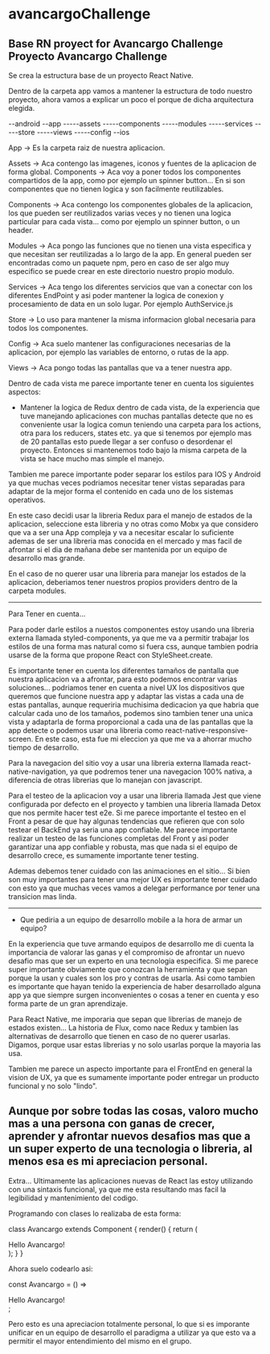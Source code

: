 # avancargoChallenge
Base RN proyect for Avancargo Challenge
Proyecto Avancargo Challenge
------------------------------------------------------------------------------------

Se crea la estructura base de un proyecto React Native.

Dentro de la carpeta app vamos a mantener la estructura de todo nuestro proyecto, ahora vamos
a explicar un poco el porque de dicha arquitectura elegida.

--android
--app
-----assets
-----components
-----modules
-----services
-----store
-----views
-----config
--ios

App -> Es la carpeta raiz de nuestra aplicacion.

Assets -> Aca contengo las imagenes, iconos y fuentes de la aplicacion de forma global.
Components -> Aca voy a poner todos los componentes compartidos de la app, como por ejemplo un spinner button... En si son componentes que no tienen logica y son facilmente reutilizables.

Components -> Aca contengo los componentes globales de la aplicacion, los que pueden ser reutilizados varias veces y no tienen una logica particular para cada vista... como por ejemplo un spinner button, o un header.

Modules -> Aca pongo las funciones que no tienen una vista especifica y que necesitan ser reutilizadas a lo largo de la app. En general pueden ser encontradas como un paquete npm, pero en caso de ser algo muy especifico se puede crear en este directorio nuestro propio modulo.

Services -> Aca tengo los diferentes servicios que van a conectar con los diferentes EndPoint y asi poder mantener la logica de conexion y procesamiento de data en un solo lugar.
Por ejemplo AuthService.js

Store -> Lo uso para mantener la misma informacion global necesaria para todos los componentes.

Config -> Aca suelo mantener las configuraciones necesarias de la aplicacion, por ejemplo las variables de entorno, o rutas de la app.

Views -> Aca pongo todas las pantallas que va a tener nuestra app.

Dentro de cada vista me parece importante tener en cuenta los siguientes aspectos:

- Mantener la logica de Redux dentro de cada vista, de la experiencia que tuve manejando aplicaciones con muchas pantallas detecte que no es conveniente usar la logica comun teniendo una carpeta para los actions, otra para los reducers, states etc. ya que si tenemos por ejemplo mas de 20 pantallas esto puede llegar a ser confuso o desordenar el proyecto. Entonces si mantenemos todo bajo la misma carpeta de la vista se hace mucho mas simple el manejo.

Tambien me parece importante poder separar los estilos para IOS y Android ya que muchas veces podriamos necesitar tener vistas separadas para adaptar de la mejor forma el contenido en cada uno de los sistemas operativos.

En este caso decidi usar la libreria Redux para el manejo de estados de la aplicacion, seleccione esta libreria y no otras como Mobx ya que considero que va a ser una App compleja y va a necesitar escalar lo suficiente ademas de ser una libreria mas conocida en el mercado y mas facil de afrontar si el dia de mañana debe ser mantenida por un equipo de desarrollo mas grande.

En el caso de no querer usar una libreria para manejar los estados de la aplicacion, deberiamos tener nuestros propios providers dentro de la carpeta modules.

---------------------------------------------------------------------------------------------
Para Tener en cuenta...

Para poder darle estilos a nuestos componentes estoy usando una libreria externa
llamada styled-components, ya que me va a permitir trabajar los estilos de una forma mas
natural como si fuera css, aunque tambien podria usarse de la forma que propone React con 
StyleSheet.create.

Es importante tener en cuenta los diferentes tamaños de pantalla que nuestra aplicacion
va a afrontar, para esto podemos encontrar varias soluciones... podriamos tener en cuenta
a nivel UX los dispositivos que queremos que funcione nuestra app y adaptar las vistas a
cada una de estas pantallas, aunque requeriria muchisima dedicacion ya que habria que 
calcular cada uno de los tamaños, podemos sino tambien tener una unica vista y adaptarla
de forma proporcional a cada una de las pantallas que la app detecte o podemos usar una libreria como react-native-responsive-screen. En este caso, esta fue mi eleccion ya que me va a ahorrar mucho tiempo de desarrollo. 

Para la navegacion del sitio voy a usar una libreria externa llamada react-native-navigation, ya que podremos tener una navegacion 100% nativa, a diferencia de otras librerias que lo manejan con javascript.

Para el testeo de la aplicacion voy a usar una libreria llamada Jest que viene configurada por defecto en el proyecto y tambien una libreria llamada Detox que nos permite hacer test e2e. 
Si me parece importante el testeo en el Front a pesar de que hay algunas tendencias que refieren que con solo testear el BackEnd ya seria una app confiable.
Me parece importante realizar un testeo de las funciones completas del Front y asi poder garantizar una app confiable y robusta, mas que nada si el equipo de desarrollo crece, es sumamente importante tener testing.

Ademas debemos tener cuidado con las animaciones en el sitio... Si bien son muy importantes para tener una mejor UX es importante tener cuidado con esto ya que muchas veces vamos a delegar performance por tener una transicion mas linda.

---------------------------------------------------------------------------------------------
- Que pediria a un equipo de desarrollo mobile a la hora de armar un equipo?

En la experiencia que tuve armando equipos de desarrollo me di cuenta la importancia de valorar las ganas y el compromiso de afrontar un nuevo desafio mas que ser un experto en una tecnologia especifica. Si me parece super importante obviamente que conozcan la herramienta y que sepan porque la usan y cuales son los pro y contras de usarla. Asi como tambien es importante que hayan tenido la experiencia de haber desarrollado alguna app ya que siempre surgen inconvenientes o cosas a tener en cuenta y eso forma parte de un gran aprendizaje.

Para React Native, me imporaria que sepan que librerias de manejo de estados existen... La historia de Flux, como nace Redux y tambien las alternativas de desarrollo que tienen en caso de no querer usarlas. Digamos, porque usar estas librerias y no solo usarlas porque la mayoria las usa. 

Tambien me parece un aspecto importante para el FrontEnd en general la vision de UX, ya que es sumamente importante poder entregar un producto funcional y no solo "lindo".

Aunque por sobre todas las cosas, valoro mucho mas a una persona con ganas de crecer, aprender y afrontar nuevos desafios mas que a un super experto de una tecnologia o libreria, al menos esa es mi apreciacion personal.
---------------------------------------------------------------------------------------------

Extra... Ultimamente las aplicaciones nuevas de React las estoy utilizando con una sintaxis funcional, ya que me esta resultando mas facil la legibilidad y mantenimiento del codigo.

Programando con clases lo realizaba de esta forma: 

class Avancargo extends Component {
  render() {
    return (<div>Hello Avancargo!</div>);
  }
}

Ahora suelo codearlo asi:

const Avancargo = () => <div>Hello Avancargo!</div>;

Pero esto es una apreciacion totalmente personal, lo que si es imporante unificar en un equipo de desarrollo el paradigma a utilizar ya que esto va a permitir el mayor entendimiento del mismo en el grupo.


